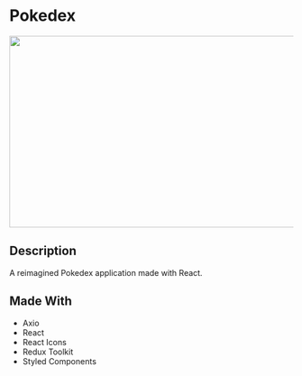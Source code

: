 # Pokedex

<img src="https://wallpaperaccess.com/full/45634.png" height="340" width="1000"/>

## Description

A reimagined Pokedex application made with React.

## Made With
- Axio
- React
- React Icons
- Redux Toolkit
- Styled Components
